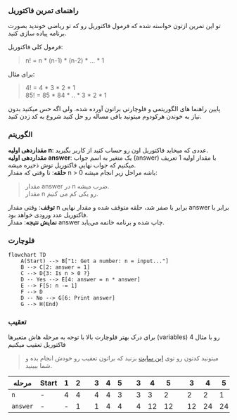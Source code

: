 ### راهنمای تمرین فاکتوریل

تو این تمرین ازتون خواسته شده که فرمول فاکتوریل رو که تو ریاضی خوندید بصورت برنامه پیاده سازی کنید.

فرمول کلی فاکتوریل:

> n! = n \* (n-1) \* (n-2) \* ... \* 1

برای مثال:

> 4! = 4 \* 3 \* 2 \* 1  
> 85! = 85 \* 84 \* .. \* 3 \* 2 \* 1

پایین راهنما های الگوریتمی و فلوچارتی براتون آورده شده. ولی اگه حس میکنید بدون نیاز به خوندن هرکودوم میتونید باقی مساله رو حل کنید شروع به کد زدن کنید.

### الگوریتم

**مقداردهی اولیه n**: عددی که میخاید فاکتوریل اون رو حساب کنید از کاربر بگیرید.  
**مقداردهی اولیه answer**: یک متغیر به اسم جواب (answer) با مقدار اولیه 1 تعریف میکنیم که جواب نهایی فاکتوریل توش ذخیره میشه.  
**حلقه**: تا وقتی که مقدار n > 0 باشه مراحل زیر انجام میشه:

> مقدار answer در n ضرب میشه.  
> مقدار n رو یکی کم می کنیم.

**توقف**: وقتی مقدار n برابر با صفر شد، حلقه متوقف شده و مقدار نهایی answer برابر با فاکتوریل عدد ورودی خواهد بود.  
**نمایش نتیجه**: مقدار answer چاپ شده و برنامه خاتمه می‌یابد.

### فلوچارت

```mermaid
flowchart TD
    A(Start) --> B["1: Get a number: n = input..."]
    B --> C[2: answer = 1]
    C --> D{3: Is n > 0 ?}
    D -- Yes --> E[4: answer = n * answer]
    E --> F[5: n -= 1]
    F --> D
    D -- No --> G[6: Print answer]
    G --> H(End)
```

### تعقیب

برای درک بهتر فلوچارت بالا با توجه به مرحله هاش متغیرها (variables) رو با مثال 4 فاکتوریل تعقیب میکنیم

> میتونید کدتون رو توی [این سایت](https://pythontutor.com/render.html#mode=edit) بزنید که براتون تعقیب رو خودش انجام بده و شما ببینید.

| مرحله    | Start | 1   | 2   |     | 3   | 4   | 5   |     | 3   | 4   | 5   |     | 3   | 4   | 5   |     | 3   | 4   | 5   |     | 3   | 6   | End    |
| -------- | ----- | --- | --- | --- | --- | --- | --- | --- | --- | --- | --- | --- | --- | --- | --- | --- | --- | --- | --- | --- | --- | --- | ------ |
| `n`      | -     | 4   | 4   |     | 4   | 4   | 3   |     | 3   | 3   | 2   |     | 2   | 2   | 1   |     | 1   | 1   | 0   |     | 0   | 0   | 0      |
| `answer` | -     | -   | 1   |     | 1   | 4   | 4   |     | 4   | 12  | 12  |     | 12  | 24  | 24  |     | 24  | 24  | 24  |     | 24  | 24  | **24** |
